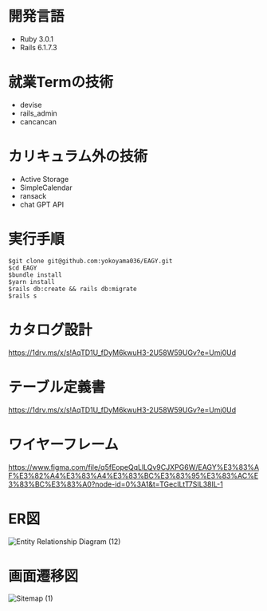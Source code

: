 # 開発言語
- Ruby 3.0.1
- Rails 6.1.7.3
# 就業Termの技術
- devise
- rails_admin
- cancancan
# カリキュラム外の技術
- Active Storage
- SimpleCalendar
- ransack
- chat GPT API
# 実行手順
```
$git clone git@github.com:yokoyama036/EAGY.git
$cd EAGY
$bundle install
$yarn install
$rails db:create && rails db:migrate
$rails s
```
# カタログ設計
https://1drv.ms/x/s!AqTD1U_fDyM6kwuH3-2U58W59UGv?e=Umj0Ud
# テーブル定義書
https://1drv.ms/x/s!AqTD1U_fDyM6kwuH3-2U58W59UGv?e=Umj0Ud
# ワイヤーフレーム
https://www.figma.com/file/q5fEopeQqLlLQv9CJXPG6W/EAGY%E3%83%AF%E3%82%A4%E3%83%A4%E3%83%BC%E3%83%95%E3%83%AC%E3%83%BC%E3%83%A0?node-id=0%3A1&t=TGecILtT7SIL38IL-1

# ER図
![Entity Relationship Diagram (12)](https://user-images.githubusercontent.com/122012854/229541478-d21ee6fb-6b0c-4682-b638-88629979e416.png)

# 画面遷移図
![Sitemap (1)](https://user-images.githubusercontent.com/122012854/229361917-d9521fb7-9e20-4a88-b7c7-9c1cf064f6fb.png)
